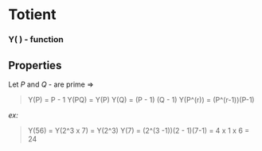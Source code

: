 # Totient
### Y( ) - function
## Properties 
Let *P* and *Q* - are prime
=> 
>Y(P) = P - 1
>Y(PQ) = Y(P) Y(Q) = (P - 1) (Q - 1)
>Y(P^(r)) = (P^(r-1))(P-1)

*ex:*
> Y(56) = Y(2^3 x 7) = Y(2^3) Y(7) = (2^(3 -1))(2 - 1)(7-1) = 4 x 1 x 6 = 24

